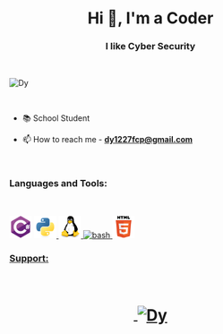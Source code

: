 
<h1 align="center">Hi 👋, I'm a Coder</h1>
<h3 align="center">I like Cyber Security</h3>

</br>
<p align="left"> <img src="https://komarev.com/ghpvc/?username=Dy1337&label=Profile%20views&color=0e75b6&style=flat" alt="Dy" /> </p>
</br>

- 📚 School Student

- 📫 How to reach me - **dy1227fcp@gmail.com**

</br>

<p align="left">

</p>

<h3 align="left">Languages and Tools:</h3>
</br>
<p <a href="https://www.w3schools.com/cs/" target="_blank"> <img src="https://raw.githubusercontent.com/devicons/devicon/master/icons/csharp/csharp-original.svg" alt="csharp" width="40" height="40"/> <a href="https://www.python.org" target="_blank"> <img src="https://raw.githubusercontent.com/devicons/devicon/master/icons/python/python-original.svg" alt="python" width="40" height="40"/> </a> <a href="https://www.linux.org/" target="_blank"> <img src="https://raw.githubusercontent.com/devicons/devicon/master/icons/linux/linux-original.svg" alt="linux" width="40" height="40"/> <a href="https://www.gnu.org/software/bash/" target="_blank"> <img src="https://www.vectorlogo.zone/logos/gnu_bash/gnu_bash-icon.svg" alt="bash" width="40" height="40"/> </a> <a href="https://www.w3.org/html/" target="_blank"> <img src="https://raw.githubusercontent.com/devicons/devicon/master/icons/html5/html5-original-wordmark.svg" alt="html5" width="40" height="40"/> 

<h3 align="left">Support:</h3>
  </br>
<h1 Paypal Donations </h1>

<center>
<p>&nbsp;<img align="center" src="https://github-readme-stats.vercel.app/api?username=Dy1337p&show_icons=true&locale=en" alt="Dy" /></p>

</center>
